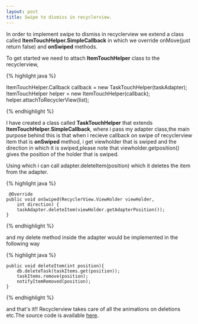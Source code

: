 ```yaml
---
layout: post
title: Swipe to dismiss in recyclerview.
---
```


In order to implement swipe to dismiss in recyclerview we extend a class called **ItemTouchHelper.SimpleCallback** in which we override onMove(just return false) and  **onSwiped** methods.

To get started we need to attach **ItemTouchHelper** class to the recyclerview,

 {% highlight java %}
   
   ItemTouchHelper.Callback callback = new TaskTouchHelper(taskAdapter);
   ItemTouchHelper helper = new ItemTouchHelper(callback);
   helper.attachToRecyclerView(list);

 {% endhighlight %}

I have created a class called **TaskTouchHelper** that extends **ItemTouchHelper.SimpleCallback**, where i pass my adapter class,the main purpose behind this is that when i recieve callback on swipe of recyclerview item that is **onSwiped** method, i get viewholder that is swiped and the direction in which it is swiped,please note that viewholder.getposition()  gives the position of the holder that is swiped. 

Using which i can call adapter.deleteItem(position) which it deletes the item from the adapter.


{% highlight java %}

	 @Override
    public void onSwiped(RecyclerView.ViewHolder viewHolder, 
    	int direction) {
        taskAdapter.deleteItem(viewHolder.getAdapterPosition());
    }

{% endhighlight %}

and my delete method inside the adapter would be implemented in the following way

{% highlight java %}
	
	public void deleteItem(int position){
        db.deleteTask(taskItems.get(position));
        taskItems.remove(position);
        notifyItemRemoved(position);
    }

{% endhighlight %}

and that's it!! 
Recyclerview takes care of all the animations on deletions etc.The source code is available [here](https://github.com/karthikrk24/AndroidTesting.git).<br/> 













